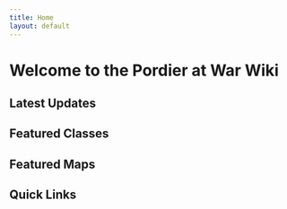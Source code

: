 ```yaml
---
title: Home
layout: default
---
```


<div class="main-content">
  <h1>Welcome to the Pordier at War Wiki</h1>

  <div class="section">
    <h2>Latest Updates</h2>
    <ul></ul>
  </div>

  <div class="section">
    <h2>Featured Classes</h2>
    <ul></ul>
  </div>

  <div class="section">
    <h2>Featured Maps</h2>
    <ul></ul>
  </div>

  <div class="section">
    <h2>Quick Links</h2>
    <ul></ul>
  </div>
</div>

